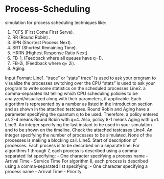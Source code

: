 # Process-Scheduling
simulation for process scheduling techniques like:
1. FCFS (First Come First Serve).
2. RR (Round Robin) .
3. SPN (Shortest Process Next).
4. SRT (Shortest Remaining Time).
5. HRRN (Highest Response Ratio Next).
6. FB-1, (Feedback where all queues have q=1).
7. FB-2i, (Feedback where q= 2i).
8. Aging.

Input Format:
Line1. “trace” or “stats”
    trace” is used to ask your program to visualize the processes switching over the CPU
    “stats” is used to ask your program to write some statistics on the scheduled processes
Line2. a comma-separated list telling which CPU scheduling policies to be analyzed/visualized along with 
    their parameters, if applicable. Each algorithm is represented by a number as listed in the 
    introduction section and as shown in the attached testcases. 
    Round Robin and Aging have a parameter specifying the quantum q to be used. Therefore, a policy 
    entered as 2-4 means Round Robin with q=4. Also, policy 8-1 means Aging with q=1.
Line3. An integer specifying the last instant to be used in your simulation and to be shown on the timeline. 
    Check the attached testcases
Line4. An integer specifying the number of processes to be simulated. None of the processes is making a 
    blocking call.
Line5. Start of description of processes. Each process is to be described on a separate line. For algorithms 
    1 through 7, each process is described using a comma-separated list specifying:
      - One character specifying a process name
      - Arrival Time
      - Service Time
For algorithm 8, each process is described using a comma-separated list specifying:
      - One character specifying a process name
      - Arrival Time
      - Priority
